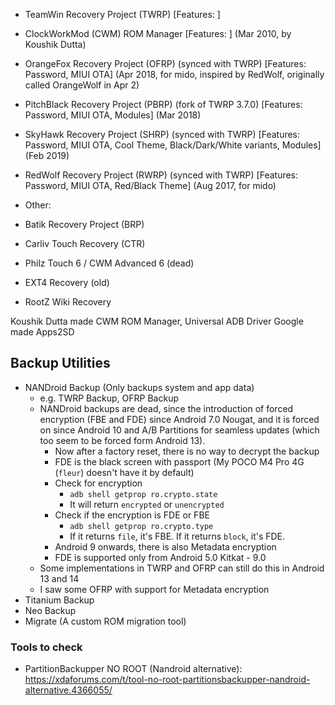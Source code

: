 - TeamWin Recovery Project (TWRP) [Features: ] 
- ClockWorkMod (CWM) ROM Manager [Features: ] (Mar 2010, by Koushik Dutta)
- OrangeFox Recovery Project (OFRP) (synced with TWRP) [Features: Password, MIUI OTA] (Apr 2018, for mido, inspired by RedWolf, originally called OrangeWolf in Apr 2)
- PitchBlack Recovery Project (PBRP) (fork of TWRP 3.7.0) [Features: Password, MIUI OTA, Modules] (Mar 2018)
- SkyHawk Recovery Project (SHRP) (synced with TWRP) [Features: Password, MIUI OTA, Cool Theme, Black/Dark/White variants, Modules] (Feb 2019)
- RedWolf Recovery Project (RWRP) (synced with TWRP) [Features: Password, MIUI OTA, Red/Black Theme] (Aug 2017, for mido)

- Other:
- Batik Recovery Project (BRP)
- Carliv Touch Recovery (CTR)
- Philz Touch 6 / CWM Advanced 6 (dead)
- EXT4 Recovery (old)
- RootZ Wiki Recovery

Koushik Dutta made CWM ROM Manager, Universal ADB Driver
Google made Apps2SD
## Backup Utilities
- NANDroid Backup (Only backups system and app data)
	- e.g. TWRP Backup, OFRP Backup
	- NANDroid backups are dead, since the introduction of forced encryption (FBE and FDE) since Android 7.0 Nougat, and it is forced on since Android 10 and A/B Partitions for seamless updates (which too seem to be forced form Android 13).
		- Now after a factory reset, there is no way to decrypt the backup
		- FDE is the black screen with passport (My POCO M4 Pro 4G (`fleur`) doesn't have it by default)
		- Check for encryption
			- `adb shell getprop ro.crypto.state`
			- It will return `encrypted` or `unencrypted`
		- Check if the encryption is FDE or FBE
			- `adb shell getprop ro.crypto.type`
			- If it returns `file`, it's FBE. If it returns `block`, it's FDE.
		- Android 9 onwards, there is also Metadata encryption
		- FDE is supported only from Android 5.0 Kitkat - 9.0
	- Some implementations in TWRP and OFRP can still do this in Android 13 and 14
	- I saw some OFRP with support for Metadata encryption
- Titanium Backup
- Neo Backup
- Migrate (A custom ROM migration tool)
### Tools to check
- PartitionBackupper NO ROOT (Nandroid alternative): https://xdaforums.com/t/tool-no-root-partitionsbackupper-nandroid-alternative.4366055/